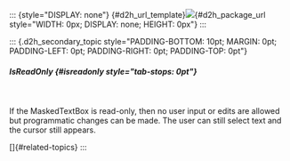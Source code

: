 ::: {style="DISPLAY: none"}
[](ms-xhelp:///?Id=d2h_url_template){#d2h_url_template}![](!package_url!){#d2h_package_url style="WIDTH: 0px; DISPLAY: none; HEIGHT: 0px"}
:::

::: {.d2h_secondary_topic style="PADDING-BOTTOM: 10pt; MARGIN: 0pt; PADDING-LEFT: 0pt; PADDING-RIGHT: 0pt; PADDING-TOP: 0pt"}
##### IsReadOnly {#isreadonly style="tab-stops: 0pt"}

 

If the MaskedTextBox is read-only, then no user input or edits are allowed but programmatic changes can be made. The user can still select text and the cursor still appears.

[]{#related-topics}
:::

